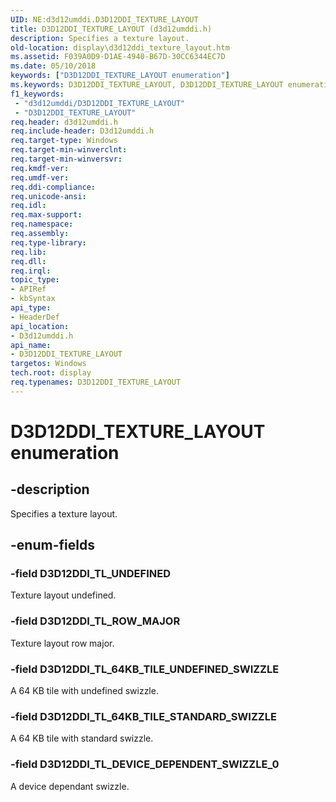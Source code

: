 ```yaml
---
UID: NE:d3d12umddi.D3D12DDI_TEXTURE_LAYOUT
title: D3D12DDI_TEXTURE_LAYOUT (d3d12umddi.h)
description: Specifies a texture layout.
old-location: display\d3d12ddi_texture_layout.htm
ms.assetid: F039A0D9-D1AE-4940-B67D-30CC6344EC7D
ms.date: 05/10/2018
keywords: ["D3D12DDI_TEXTURE_LAYOUT enumeration"]
ms.keywords: D3D12DDI_TEXTURE_LAYOUT, D3D12DDI_TEXTURE_LAYOUT enumeration [Display Devices], D3D12DDI_TL_64KB_TILE_STANDARD_SWIZZLE, D3D12DDI_TL_64KB_TILE_UNDEFINED_SWIZZLE, D3D12DDI_TL_DEVICE_DEPENDENT_SWIZZLE_0, D3D12DDI_TL_ROW_MAJOR, D3D12DDI_TL_UNDEFINED, d3d12umddi/D3D12DDI_TEXTURE_LAYOUT, d3d12umddi/D3D12DDI_TL_64KB_TILE_STANDARD_SWIZZLE, d3d12umddi/D3D12DDI_TL_64KB_TILE_UNDEFINED_SWIZZLE, d3d12umddi/D3D12DDI_TL_DEVICE_DEPENDENT_SWIZZLE_0, d3d12umddi/D3D12DDI_TL_ROW_MAJOR, d3d12umddi/D3D12DDI_TL_UNDEFINED, display.d3d12ddi_texture_layout
f1_keywords:
 - "d3d12umddi/D3D12DDI_TEXTURE_LAYOUT"
 - "D3D12DDI_TEXTURE_LAYOUT"
req.header: d3d12umddi.h
req.include-header: D3d12umddi.h
req.target-type: Windows
req.target-min-winverclnt: 
req.target-min-winversvr: 
req.kmdf-ver: 
req.umdf-ver: 
req.ddi-compliance: 
req.unicode-ansi: 
req.idl: 
req.max-support: 
req.namespace: 
req.assembly: 
req.type-library: 
req.lib: 
req.dll: 
req.irql: 
topic_type:
- APIRef
- kbSyntax
api_type:
- HeaderDef
api_location:
- D3d12umddi.h
api_name:
- D3D12DDI_TEXTURE_LAYOUT
targetos: Windows
tech.root: display
req.typenames: D3D12DDI_TEXTURE_LAYOUT
---
```


# D3D12DDI_TEXTURE_LAYOUT enumeration


## -description


Specifies a texture layout.


## -enum-fields




### -field D3D12DDI_TL_UNDEFINED

Texture layout undefined. 


### -field D3D12DDI_TL_ROW_MAJOR

Texture layout row major.


### -field D3D12DDI_TL_64KB_TILE_UNDEFINED_SWIZZLE

A 64 KB tile with undefined swizzle.


### -field D3D12DDI_TL_64KB_TILE_STANDARD_SWIZZLE

A 64 KB tile with standard swizzle.


### -field D3D12DDI_TL_DEVICE_DEPENDENT_SWIZZLE_0

A device dependant swizzle.

